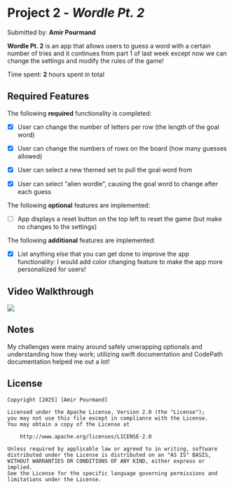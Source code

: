 # Project 2 - *Wordle Pt. 2*

Submitted by: **Amir Pourmand**

**Wordle Pt. 2** is an app that allows users to guess a word with a certain number of tries and it continues from part 1 of last week except now we can change the settings and modify the rules of the game!

Time spent: **2** hours spent in total

## Required Features

The following **required** functionality is completed:

- [X] User can change the number of letters per row (the length of the goal word)
- [X] User can change the numbers of rows on the board (how many guesses allowed)
- [X] User can select a new themed set to pull the goal word from
- [X] User can select "alien wordle", causing the goal word to change after each guess


The following **optional** features are implemented:

- [ ] App displays a reset button on the top left to reset the game (but make no changes to the settings)

The following **additional** features are implemented:

- [X] List anything else that you can get done to improve the app functionality:  I would add color changing feature to make the app more personaliized for users!

## Video Walkthrough

<div>
    <a href="https://www.loom.com/share/7bbed13a51cd4ee989eb33e9e87d55fa">
    </a>
    <a href="https://www.loom.com/share/7bbed13a51cd4ee989eb33e9e87d55fa">
      <img style="max-width:300px;" src="https://cdn.loom.com/sessions/thumbnails/7bbed13a51cd4ee989eb33e9e87d55fa-56b443d225a1d5e0-full-play.gif">
    </a>
  </div>

## Notes

My challenges were mainy around safely unwrapping optionals and understanding how they work; utilizing swift documentation and CodePath documentation helped me out a lot!

## License

    Copyright [2025] [Amir Pourmand]

    Licensed under the Apache License, Version 2.0 (the "License");
    you may not use this file except in compliance with the License.
    You may obtain a copy of the License at

        http://www.apache.org/licenses/LICENSE-2.0

    Unless required by applicable law or agreed to in writing, software
    distributed under the License is distributed on an "AS IS" BASIS,
    WITHOUT WARRANTIES OR CONDITIONS OF ANY KIND, either express or implied.
    See the License for the specific language governing permissions and
    limitations under the License.
